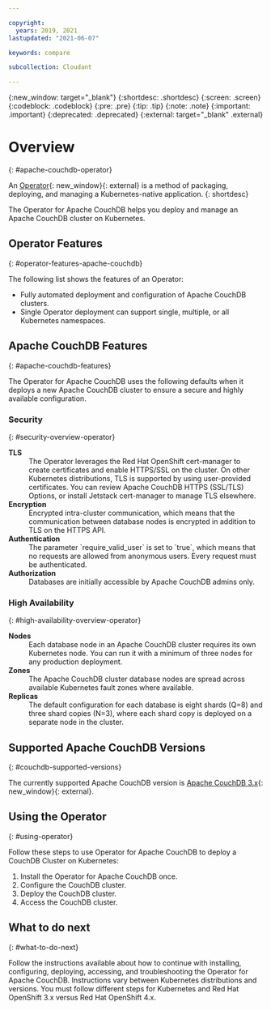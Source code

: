 ```yaml
---

copyright:
  years: 2019, 2021
lastupdated: "2021-06-07"

keywords: compare

subcollection: Cloudant

---
```


{:new_window: target="_blank"}
{:shortdesc: .shortdesc}
{:screen: .screen}
{:codeblock: .codeblock}
{:pre: .pre}
{:tip: .tip}
{:note: .note}
{:important: .important}
{:deprecated: .deprecated}
{:external: target="_blank" .external}

<!-- Acrolinx: 2020-12-23 -->

# Overview
{: #apache-couchdb-operator}

An [Operator](https://kubernetes.io/docs/concepts/extend-kubernetes/operator/){: new_window}{: external} is a method of packaging, deploying, and managing a Kubernetes-native application. 
{: shortdesc}

The Operator for Apache CouchDB helps you deploy and manage an Apache CouchDB cluster on Kubernetes. 

## Operator Features
{: #operator-features-apache-couchdb}

The following list shows the features of an Operator: 

- Fully automated deployment and configuration of Apache CouchDB clusters.
- Single Operator deployment can support single, multiple, or all Kubernetes namespaces.

## Apache CouchDB Features
{: #apache-couchdb-features}

The Operator for Apache CouchDB uses the following defaults when it deploys a new Apache CouchDB cluster to ensure a secure and highly available configuration.

### Security
{: #security-overview-operator}

<dl>
<dt><strong>TLS</strong></dt>
<dd>The Operator leverages the Red Hat OpenShift cert-manager to create certificates and enable HTTPS/SSL on the cluster. On other Kubernetes distributions, TLS is supported by using user-provided certificates. You can review Apache CouchDB HTTPS (SSL/TLS) Options, or install Jetstack cert-manager to manage TLS elsewhere.</dd>
<dt><strong>Encryption</strong></dt>
<dd>Encrypted intra-cluster communication, which means that the communication between database nodes is encrypted in addition to TLS on the HTTPS API.</dd>
<dt><strong>Authentication</strong></dt>
<dd>The parameter `require_valid_user` is set to `true`, which means that no requests are allowed from anonymous users. Every request must be authenticated.</dd>
<dt><strong>Authorization</strong></dt>
<dd>Databases are initially accessible by Apache CouchDB admins only.</dd>
</dl>

### High Availability
{: #high-availability-overview-operator}

<dl>
<dt><strong>Nodes</strong></dt>
<dd>Each database node in an Apache CouchDB cluster requires its own Kubernetes node. You can run it with a minimum of three nodes for any production deployment.</dd>
<dt><strong>Zones</strong></dt>
<dd>The Apache CouchDB cluster database nodes are spread across available Kubernetes fault zones where available.</dd>
<dt><strong>Replicas</strong></dt>
<dd>The default configuration for each database is eight shards (Q=8) and three shard copies (N=3), where each shard copy is deployed on a separate node in the cluster.</dd>
</dl>

## Supported Apache CouchDB Versions
{: #couchdb-supported-versions}

The currently supported Apache CouchDB version is [Apache CouchDB 3.x](https://docs.couchdb.org/en/3.1.1/){: new_window}{: external}.
 
## Using the Operator
{: #using-operator}

Follow these steps to use Operator for Apache CouchDB to deploy a CouchDB Cluster on Kubernetes:

1. Install the Operator for Apache CouchDB once.
2. Configure the CouchDB cluster.
3. Deploy the CouchDB cluster.
4. Access the CouchDB cluster.

## What to do next
{: #what-to-do-next}

Follow the instructions available about how to continue with installing, configuring, deploying, accessing, and troubleshooting the Operator for Apache CouchDB. Instructions vary between Kubernetes distributions and versions. You must follow different steps for Kubernetes and Red Hat OpenShift 3.x versus Red Hat OpenShift 4.x.
